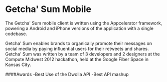 Getcha' Sum Mobile
====

The Getcha' Sum mobile client is written using the Appcelerator framework, powering a Android and iPhone versions of the application with a single codebase.

Getcha' Sum enables brands to organically promote their messages on social media by paying influential users for their retweets and shares.  Getcha' Sum was written by a team of 3 developers and 2 designers at the Compute Midwest 2012 hackathon, held at the Google Fiber Space in Kansas City.

####Awards
-Best Use of the Dwolla API
-Best API mashup

